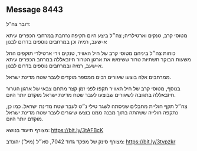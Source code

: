 ## Message 8443

דובר צה"ל:

מטוסי קרב, טנקים וארטילריה; צה״ל ביצע היום תקיפה נרחבת במרחבי הכפרים עיתא א-שעב, רמיה וכן במרחבים נוספים בדרום לבנון

כוחות צה״ל ביניהם מטוסי קרב של חיל האוויר, טנקים וירי ארטילרי תוקפים החל משעות הבוקר תשתיות טרור ששימשו את ארגון הטרור חיזבאללה במרחב הכפרים עיתא א-שעב, רמיה ובמרחבים נוספים בדרום לבנון. 

ממרחבים אלה בוצעו שיגורים רבים ממספר מוקדים לעבר שטח מדינת ישראל.

בנוסף, מטוסי קרב של חיל האוויר תקפו לפני זמן קצר מתחם צבאי של ארגון הטרור חיזבאללה בתגובה לשיגורים שבוצעו לעבר שטח מדינת ישראל מוקדם יותר היום.

צה״ל תקף חוליית מחבלים שניסתה לשגר טילי נ״ט לעבר שטח מדינת ישראל. כמו כן, נתקפה חולייה ששהתה בתוך מבנה ממנו בוצעו שיגורים לעבר שטח מדינת ישראל מוקדם יותר היום.

מצורף תיעוד בנושא: https://bit.ly/3tAFBcK

מצורף סינק של מפקד גדוד 7042, סא״ל (מיל׳) יהונדב: https://bit.ly/3tvpzkr

